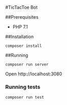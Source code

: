 #TicTacToe Bot

##Prerequisites
- PHP 7.1

##Installation
```
composer install
```

##Running
```
composer run server
```
Open http://localhost:3080


### Running tests
```
composer run test
```

